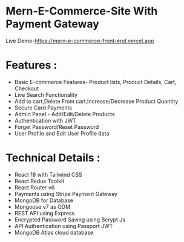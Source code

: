 # Mern-E-Commerce-Site With Payment Gateway
Live Demo-https://mern-e-commerce-front-end.vercel.app

# Features :
- Basic E-commerce Features- Product lists, Product Details, Cart, Checkout
- Live Search Functionality
- Add to cart,Delete From cart,Increase/Decrease Product Quantity
- Secure Card Payments 
- Admin Panel - Add/Edit/Delete Products
- Authentication with JWT
- Forget Password/Reset Password
- User Profile and Edit User Profile data

 # Technical Details :
- React 18 with Tailwind CSS
- React Redux Toolkit 
- React Router v6
- Payments using Stripe Payment Gateway
- MongoDB for Database
- Mongoose v7 as ODM
- REST API using Express
- Encrypted Password Saving using Bcrypt Js
- API Authentication using Passport JWT
- MongoDB Atlas cloud database
